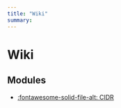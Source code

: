 ```yaml
---
title: "Wiki"
summary:
---
```


Wiki
===

Modules
---

- [:fontawesome-solid-file-alt: CIDR](01-cidr.md)
